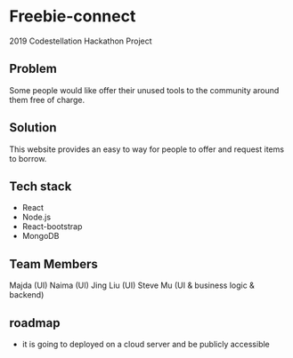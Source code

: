 # Freebie-connect

2019 Codestellation Hackathon Project

## Problem

Some people would like offer their unused tools to the community around them free of charge. 

## Solution

This website provides an easy to way for people to offer and request items to borrow.

## Tech stack

* React
* Node.js
* React-bootstrap
* MongoDB

## Team Members

Majda (UI)
Naima (UI)
Jing Liu (UI)
Steve Mu (UI & business logic & backend)

## roadmap

* it is going to deployed on a cloud server and be publicly accessible